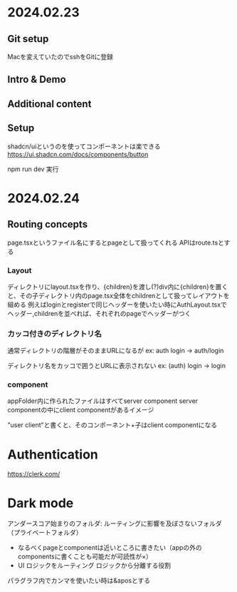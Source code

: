 # 2024.02.23
## Git setup
Macを変えていたのでsshをGitに登録

## Intro & Demo
## Additional content
## Setup
shadcn/uiというのを使ってコンポーネントは楽できる
https://ui.shadcn.com/docs/components/button

npm run dev
実行

# 2024.02.24
## Routing concepts
page.tsxというファイル名にするとpageとして扱ってくれる
APIはroute.tsとする

### Layout
ディレクトリにlayout.tsxを作り、{children}を渡し(?)div内に{children}を置くと、その子ディレクトリ内のpage.tsx全体をchildrenとして扱ってレイアウトを組める
例えばloginとregisterで同じヘッダーを使いたい時にAuthLayout.tsxでヘッダー,childrenを並べれば、それぞれのpageでヘッダーがつく

### カッコ付きのディレクトリ名
通常ディレクトリの階層がそのままURLになるが
ex:
auth
 login
-> auth/login

ディレクトリ名をカッコで囲うとURLに表示されない
ex:
(auth)
 login
-> login

### component
appFolder内に作られたファイルはすべてserver component
server componentの中にclient componentがあるイメージ

"user client"と書くと、そのコンポーネント+子はclient componentになる

# Authentication
https://clerk.com/

# Dark mode
アンダースコア始まりのフォルダ: ルーティングに影響を及ぼさないフォルダ（プライベートフォルダ）
- なるべくpageとcomponentは近いところに書きたい（appの外のcomponentsに書くことも可能だが可読性が×）
- UI ロジックをルーティング ロジックから分離する役割

パラグラフ内でカンマを使いたい時は&aposとする